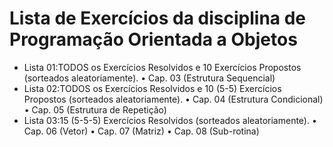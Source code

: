 # Lista de Exercícios da disciplina de Programação Orientada a Objetos

- Lista 01:TODOS os Exercícios Resolvidos e 10 Exercícios Propostos (sorteados aleatoriamente).
  • Cap. 03 (Estrutura Sequencial)
- Lista 02:TODOS os Exercícios Resolvidos  e 10 (5-5) Exercícios Propostos (sorteados aleatoriamente).
  • Cap. 04 (Estrutura Condicional) 
  • Cap. 05 (Estrutura de Repetição)
- Lista 03:15 (5-5-5) Exercícios Resolvidos (sorteados aleatoriamente).
  • Cap. 06 (Vetor)
  • Cap. 07 (Matriz)
  • Cap. 08 (Sub-rotina)
